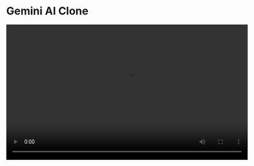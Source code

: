 ﻿# Gemini AI Clone
<video width="640" height="360" controls>
  <source src=""C:\Users\bobby\Videos\GeminiClone.mp4"" type="video/mp4">
  Your browser does not support the video tag.
</video>
